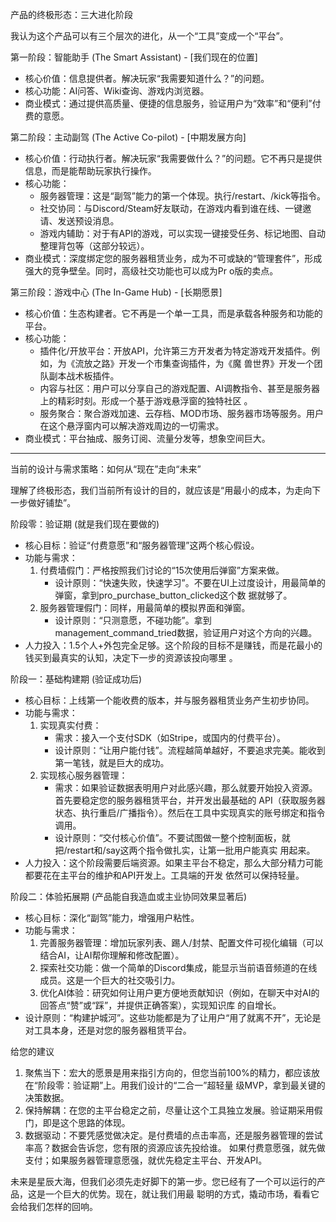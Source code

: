 产品的终极形态：三大进化阶段

  我认为这个产品可以有三个层次的进化，从一个“工具”变成一个“平台”。

  第一阶段：智能助手 (The Smart Assistant) - [我们现在的位置]
   * 核心价值：信息提供者。解决玩家“我需要知道什么？”的问题。
   * 核心功能：AI问答、Wiki查询、游戏内浏览器。
   * 商业模式：通过提供高质量、便捷的信息服务，验证用户为“效率”和“便利”付费的意愿。

  第二阶段：主动副驾 (The Active Co-pilot) - [中期发展方向]
   * 核心价值：行动执行者。解决玩家“我需要做什么？”的问题。它不再只是提供信息，而是能帮助玩家执行操作。
   * 核心功能：
       * 服务器管理：这是“副驾”能力的第一个体现。执行/restart、/kick等指令。
       * 社交协同：与Discord/Steam好友联动，在游戏内看到谁在线、一键邀请、发送预设消息。
       * 游戏内辅助：对于有API的游戏，可以实现一键接受任务、标记地图、自动整理背包等（这部分较远）。
   * 商业模式：深度绑定您的服务器租赁业务，成为不可或缺的“管理套件”，形成强大的竞争壁垒。同时，高级社交功能也可以成为Pr
     o版的卖点。

  第三阶段：游戏中心 (The In-Game Hub) - [长期愿景]
   * 核心价值：生态构建者。它不再是一个单一工具，而是承载各种服务和功能的平台。
   * 核心功能：
       * 插件化/开放平台：开放API，允许第三方开发者为特定游戏开发插件。例如，为《流放之路》开发一个市集查询插件，为《魔
         兽世界》开发一个团队副本战术板插件。
       * 内容与社区：用户可以分享自己的游戏配置、AI调教指令、甚至是服务器上的精彩时刻。形成一个基于游戏悬浮窗的独特社区
         。
       * 服务聚合：聚合游戏加速、云存档、MOD市场、服务器市场等服务。用户在这个悬浮窗内可以解决游戏周边的一切需求。
   * 商业模式：平台抽成、服务订阅、流量分发等，想象空间巨大。

  ---

  当前的设计与需求策略：如何从“现在”走向“未来”

  理解了终极形态，我们当前所有设计的目的，就应该是“用最小的成本，为走向下一步做好铺垫”。

  阶段零：验证期 (就是我们现在要做的)

   * 核心目标：验证“付费意愿”和“服务器管理”这两个核心假设。
   * 功能与需求：
       1. 付费墙假门：严格按照我们讨论的“15次使用后弹窗”方案来做。
           * 设计原则：“快速失败，快速学习”。不要在UI上过度设计，用最简单的弹窗，拿到pro_purchase_button_clicked这个数
             据就够了。
       2. 服务器管理假门：同样，用最简单的模拟界面和弹窗。
           * 设计原则：“只测意愿，不碰功能”。拿到management_command_tried数据，验证用户对这个方向的兴趣。
   * 人力投入：1.5个人+外包完全足够。这个阶段的目标不是赚钱，而是花最小的钱买到最真实的认知，决定下一步的资源该投向哪里
     。

  阶段一：基础构建期 (验证成功后)

   * 核心目标：上线第一个能收费的版本，并与服务器租赁业务产生初步协同。
   * 功能与需求：
       1. 实现真实付费：
           * 需求：接入一个支付SDK（如Stripe，或国内的付费平台）。
           * 设计原则：“让用户能付钱”。流程越简单越好，不要追求完美。能收到第一笔钱，就是巨大的成功。
       2. 实现核心服务器管理：
           * 需求：如果验证数据表明用户对此感兴趣，那么就要开始投入资源。首先要稳定您的服务器租赁平台，并开发出最基础的
             API（获取服务器状态、执行重启/广播指令）。然后在工具中实现真实的账号绑定和指令调用。
           * 设计原则：“交付核心价值”。不要试图做一整个控制面板，就把/restart和/say这两个指令做扎实，让第一批用户能真实
             用起来。
   * 人力投入：这个阶段需要后端资源。如果主平台不稳定，那么大部分精力可能都要花在主平台的维护和API开发上。工具端的开发
     依然可以保持轻量。

  阶段二：体验拓展期 (产品能自我造血或主业协同效果显著后)

   * 核心目标：深化“副驾”能力，增强用户粘性。
   * 功能与需求：
       1. 完善服务器管理：增加玩家列表、踢人/封禁、配置文件可视化编辑（可以结合AI，让AI帮你理解和修改配置）。
       2. 探索社交功能：做一个简单的Discord集成，能显示当前语音频道的在线成员。这是一个巨大的社交吸引力。
       3. 优化AI体验：研究如何让用户更方便地贡献知识（例如，在聊天中对AI的回答点“赞”或“踩”，并提供正确答案），实现知识库
          的自增长。
   * 设计原则：“构建护城河”。这些功能都是为了让用户“用了就离不开”，无论是对工具本身，还是对您的服务器租赁平台。

  给您的建议

   1. 聚焦当下：宏大的愿景是用来指引方向的，但您当前100%的精力，都应该放在“阶段零：验证期”上。用我们设计的“二合一”超轻量
      级MVP，拿到最关键的决策数据。
   2. 保持解耦：在您的主平台稳定之前，尽量让这个工具独立发展。验证期采用假门，即是这个思路的体现。
   3. 数据驱动：不要凭感觉做决定。是付费墙的点击率高，还是服务器管理的尝试率高？数据会告诉您，您有限的资源应该先投给谁。
      如果付费意愿强，就先做支付；如果服务器管理意愿强，就优先稳定主平台、开发API。

  未来是星辰大海，但我们必须先走好脚下的第一步。您已经有了一个可以运行的产品，这是一个巨大的优势。现在，就让我们用最
  聪明的方式，撬动市场，看看它会给我们怎样的回响。